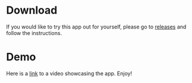 <h1>Download</h1>

<p>If you would like to try this app out for yourself, 
please go to <a href="https://github.com/ilin117/ClockIn_ClockOut/releases/tag/v1.0.0">releases</a>
and follow the instructions.</p>

<h1>Demo</h1>
<p>Here is a <a href="https://youtu.be/gQOtDcVuNRk" target="_blank">link</a> to a video showcasing the app. Enjoy!</p>
